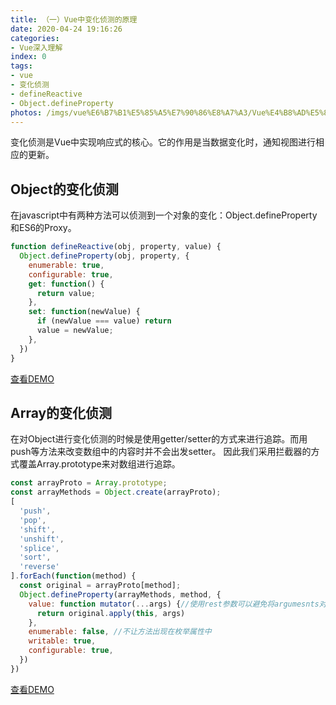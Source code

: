 ```yaml
---
title: （一）Vue中变化侦测的原理
date: 2020-04-24 19:16:26
categories:
- Vue深入理解
index: 0
tags:
- vue
- 变化侦测
- defineReactive
- Object.defineProperty
photos: /imgs/vue%E6%B7%B1%E5%85%A5%E7%90%86%E8%A7%A3/Vue%E4%B8%AD%E5%8F%98%E5%8C%96%E4%BE%A6%E6%B5%8B%E7%9A%84%E5%8E%9F%E7%90%86.jpg
---
```


变化侦测是Vue中实现响应式的核心。它的作用是当数据变化时，通知视图进行相应的更新。

<!--more-->

## Object的变化侦测
在javascript中有两种方法可以侦测到一个对象的变化：Object.defineProperty和ES6的Proxy。
``` javascript
function defineReactive(obj, property, value) {
  Object.defineProperty(obj, property, {
    enumerable: true,
    configurable: true,
    get: function() {
      return value;
    },
    set: function(newValue) {
      if (newValue === value) return
      value = newValue;
    },
  })
}
```
[查看DEMO](/demo/vue%E6%B7%B1%E5%85%A5%E7%90%86%E8%A7%A3/Vue%E4%B8%AD%E5%8F%98%E5%8C%96%E4%BE%A6%E6%B5%8B%E7%9A%84%E5%8E%9F%E7%90%861.html)

## Array的变化侦测
在对Object进行变化侦测的时候是使用getter/setter的方式来进行追踪。而用push等方法来改变数组中的内容时并不会出发setter。
因此我们采用拦截器的方式覆盖Array.prototype来对数组进行追踪。
``` javascript
const arrayProto = Array.prototype;
const arrayMethods = Object.create(arrayProto);
[
  'push',
  'pop',
  'shift',
  'unshift',
  'splice',
  'sort',
  'reverse'
].forEach(function(method) {
  const original = arrayProto[method];
  Object.defineProperty(arrayMethods, method, {
    value: function mutator(...args) {//使用rest参数可以避免将argumesnts对象转换为数组
      return original.apply(this, args)
    },
    enumerable: false, //不让方法出现在枚举属性中
    writable: true,
    configurable: true,
  })
})
```
[查看DEMO](/demo/vue%E6%B7%B1%E5%85%A5%E7%90%86%E8%A7%A3/Vue%E4%B8%AD%E5%8F%98%E5%8C%96%E4%BE%A6%E6%B5%8B%E7%9A%84%E5%8E%9F%E7%90%862.html)